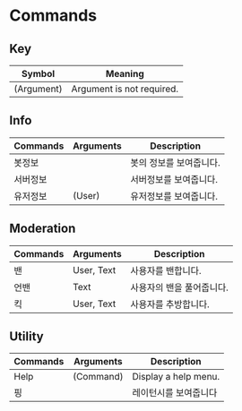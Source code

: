 # Commands

## Key 
| Symbol      | Meaning                        |
| ----------- | ------------------------------ |
| (Argument)  | Argument is not required.      |

## Info
| Commands | Arguments | Description   |
| -------- | --------- | ------------- |
| 봇정보      |           | 봇의 정보를 보여줍니다. |
| 서버정보     |           | 서버정보를 보여줍니다.  |
| 유저정보     | (User)    | 유저정보를 보여줍니다.  |

## Moderation
| Commands | Arguments  | Description    |
| -------- | ---------- | -------------- |
| 밴        | User, Text | 사용자를 밴합니다.     |
| 언밴       | Text       | 사용자의 밴을 풀어줍니다. |
| 킥        | User, Text | 사용자를 추방합니다.    |

## Utility
| Commands | Arguments | Description          |
| -------- | --------- | -------------------- |
| Help     | (Command) | Display a help menu. |
| 핑        |           | 레이턴시를 보여줍니다          |

